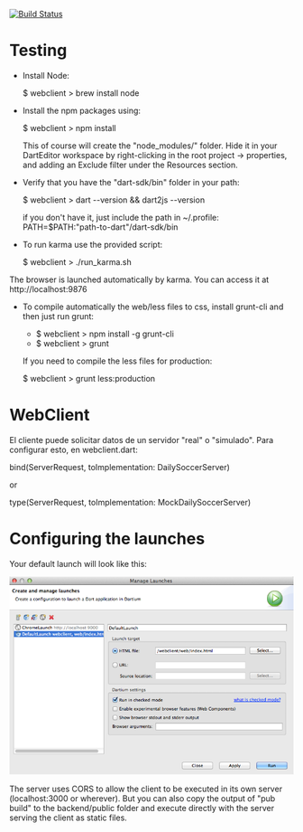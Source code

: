 [![Build Status](https://drone.io/github.com/DailySoccer/webclient/status.png)](https://drone.io/github.com/DailySoccer/webclient/latest)

Testing
=============

- Install Node:

	$ webclient > brew install node
	
- Install the npm packages using:

	$ webclient > npm install

	This of course will create the "node_modules/" folder. Hide it in your DartEditor workspace by right-clicking 
	in the root project -> properties, and adding an Exclude filter under the Resources section.
	
- Verify that you have the "dart-sdk/bin" folder in your path: 
    
    $ webclient > dart --version && dart2js --version

  if you don't have it, just include the path in ~/.profile: PATH=$PATH:"path-to-dart"/dart-sdk/bin

- To run karma use the provided script:

  $ webclient > ./run_karma.sh

The browser is launched automatically by karma. You can access it at http://localhost:9876

- To compile automatically the web/less files to css, install grunt-cli and then just run grunt:
  
  + $ webclient > npm install -g grunt-cli
  + $ webclient > grunt
  
  If you need to compile the less files for production:
  
  $ webclient > grunt less:production
   

WebClient
=========

El cliente puede solicitar datos de un servidor "real" o "simulado". Para configurar esto, en webclient.dart:

bind(ServerRequest, toImplementation: DailySoccerServer)

or

type(ServerRequest, toImplementation: MockDailySoccerServer)


Configuring the launches
=========================

Your default launch will look like this:

![alt tag](doc/launch01.png)

The server uses CORS to allow the client to be executed in its own server (localhost:3000 or wherever). But you can also copy 
the output of "pub build" to the backend/public folder and execute directly with the server serving the client as static files.

